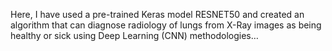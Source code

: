 Here, I have used a pre-trained Keras model RESNET50 and created an algorithm that can diagnose radiology of lungs from X-Ray images as being healthy or sick using Deep Learning (CNN) methodologies…

